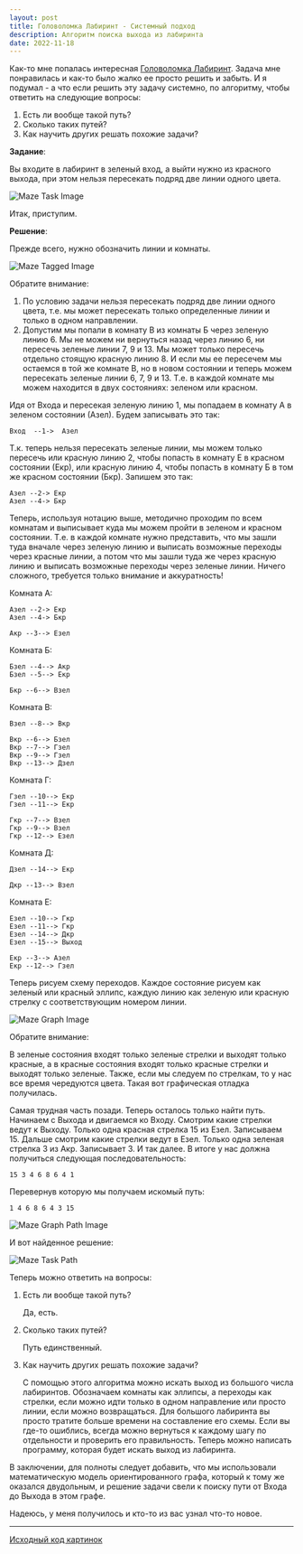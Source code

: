 ```yaml
---
layout: post
title: Головоломка Лабиринт - Системный подход
description: Алгоритм поиска выхода из лабиринта
date: 2022-11-18
---
```


Как-то мне попалась интересная
[Головоломка Лабиринт](https://www.youtube.com/watch?v=Z-bjzPv-pLg).
Задача мне понравилась и как-то было жалко ее просто решить и забыть.
И я подумал - а что если решить эту задачу системно, по алгоритму,
чтобы ответить на следующие вопросы:

1. Есть ли вообще такой путь?
2. Сколько таких путей?
3. Как научить других решать похожие задачи?

**Задание**:

Вы входите в лабиринт в зеленый вход, а выйти нужно из красного выхода,
при этом нельзя пересекать подряд две линии одного цвета.

![Maze Task Image](/assets/images/maze-systematic-approach/maze-task.png)

Итак, приступим.

**Решение**:

Прежде всего, нужно обозначить линии и комнаты.

![Maze Tagged Image](/assets/images/maze-systematic-approach/maze-tagged.png)

Обратите внимание:

1. По условию задачи нельзя пересекать подряд две линии одного цвета,
   т.е. мы может пересекать только определенные линии и только в одном
   направлении.
2. Допустим мы попали в комнату В из комнаты Б через зеленую линию 6.
   Мы не можем ни вернуться назад через линию 6, ни пересечь зеленые
   линии 7, 9 и 13. Мы может только пересечь отдельно стоящую красную линию 8.
   И если мы ее пересечем мы остаемся в той же комнате В, но в новом состоянии
   и теперь можем пересекать зеленые линии 6, 7, 9 и 13. Т.е. в каждой комнате
   мы можем находится в двух состояниях: зеленом или красном.

Идя от Входа и пересекая зеленую линию 1, мы попадаем в комнату А в зеленом
состоянии (Азел). Будем записывать это так:

```
Вход  --1->  Aзел
```

Т.к. теперь нельзя пересекать зеленые линии, мы можем только пересечь или
красную линию 2, чтобы попасть в комнату Е в красном состоянии (Екр), или
красную линию 4, чтобы попасть в комнату Б в том же красном состоянии (Бкр).
Запишем это так:

```
Aзел --2-> Eкр
Aзел --4-> Бкр
```

Теперь, используя нотацию выше, методично проходим по всем комнатам и выписывает
куда мы можем пройти в зеленом и красном состоянии. Т.е. в каждой комнате нужно
представить, что мы зашли туда вначале через зеленую линию и выписать возможные
переходы через красные линии, а потом что мы зашли туда же через красную линию и
выписать возможные переходы через зеленые линии. Ничего сложного, требуется
только внимание и аккуратность!

Комната А:

```
Aзел --2-> Eкр
Aзел --4-> Бкр
```

```
Акр --3--> Eзел
```

Комната Б:

```
Бзел --4--> Акр
Бзел --5--> Екр
```

```
Бкр --6--> Взел
```

Комната В:

```
Взел --8--> Вкр
```

```
Вкр --6--> Бзел
Вкр --7--> Гзел
Вкр --9--> Гзел
Вкр --13--> Дзел
```

Комната Г:

```
Гзел --10--> Екр
Гзел --11--> Екр
```

```
Гкр --7--> Взел
Гкр --9--> Взел
Гкр --12--> Езел
```

Комната Д:

```
Дзел --14--> Екр
```

```
Дкр --13--> Взел
```

Комната Е:

```
Езел --10--> Гкр
Езел --11--> Гкр
Езел --14--> Дкр
Езел --15--> Выход
```

```
Екр --3--> Азел
Екр --12--> Гзел
```

Теперь рисуем схему переходов. Каждое состояние рисуем как зеленый или красный
эллипс, каждую линию как зеленую или красную стрелку с соответствующим номером
линии.

![Maze Graph Image](/assets/images/maze-systematic-approach/maze-graph.png)

Обратите внимание:

В зеленые состояния входят только зеленые стрелки и выходят только красные, а
в красные состояния входят только красные стрелки и выходят только зеленые.
Также, если мы следуем по стрелкам, то у нас все время чередуются цвета.
Такая вот графическая отладка получилась.

Самая трудная часть позади. Теперь осталось только найти путь.
Начинаем с Выхода и двигаемся ко Входу.
Смотрим какие стрелки ведут к Выходу. Только одна красная стрелка 15 из Езел.
Записываем 15.
Дальше смотрим какие стрелки ведут в Езел. Только одна зеленая стрелка 3 из Акр.
Записывает 3.
И так далее.
В итоге у нас должна получиться следующая последовательность:

```
15 3 4 6 8 6 4 1
```

Перевернув которую мы получаем искомый путь:

```
1 4 6 8 6 4 3 15
```

![Maze Graph Path Image](/assets/images/maze-systematic-approach/maze-graph-path.png)

И вот найденное решение:

![Maze Task Path](/assets/images/maze-systematic-approach/maze-path.png)

Теперь можно ответить на вопросы:

1. Есть ли вообще такой путь?

   Да, есть.

2. Сколько таких путей?

   Путь единственный.

3. Как научить других решать похожие задачи?

   С помощью этого алгоритма можно искать выход из большого числа лабиринтов.
   Обозначаем комнаты как эллипсы, а переходы как стрелки, если можно идти
   только в одном направление или просто линии, если можно возвращаться. Для
   большого лабиринта вы просто тратите больше времени на составление его схемы.
   Если вы где-то ошиблись, всегда можно вернуться к каждому шагу по отдельности
   и проверить его правильность. Теперь можно написать программу, которая будет
   искать выход из лабиринта.

В заключении, для полноты следует добавить, что мы использовали математическую
модель ориентированного графа, который к тому же оказался двудольным, и решение
задачи свели к поиску пути от Входа до Выхода в этом графе.

Надеюсь, у меня получилось и кто-то из вас узнал что-то новое.

---

[Исходный код картинок](https://github.com/ten0s/blog-code/tree/main/maze-systematic-approach)
